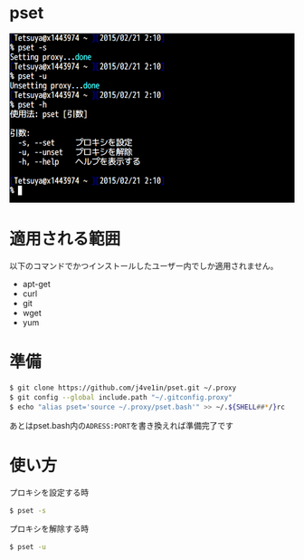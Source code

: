 # pset
![Screenshot](/pset.png "Screenshot")

# 適用される範囲
以下のコマンドでかつインストールしたユーザー内でしか適用されません。
* apt-get
* curl
* git
* wget
* yum

# 準備
```bash
$ git clone https://github.com/j4ve1in/pset.git ~/.proxy
$ git config --global include.path "~/.gitconfig.proxy"
$ echo "alias pset='source ~/.proxy/pset.bash'" >> ~/.${SHELL##*/}rc
```

あとはpset.bash内の`ADRESS:PORT`を書き換えれば準備完了です

# 使い方
プロキシを設定する時
```bash
$ pset -s
```
プロキシを解除する時
```bash
$ pset -u
```
